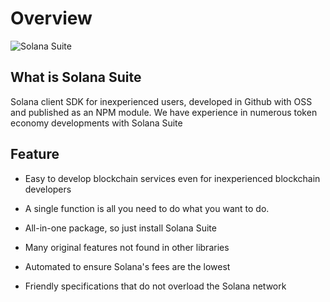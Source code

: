 # Overview

![Solana Suite](https://github.com/atonoy/solana-suite-docs/blob/master/assets/top-image.png?raw=true)

## What is Solana Suite

Solana client SDK for inexperienced users, developed in Github with OSS and
published as an NPM module.
We have experience in numerous token economy developments with Solana Suite


## Feature

- Easy to develop blockchain services even for inexperienced blockchain
  developers

- A single function is all you need to do what you want to do.

- All-in-one package, so just install Solana Suite

- Many original features not found in other libraries

- Automated to ensure Solana's fees are the lowest

- Friendly specifications that do not overload the Solana network
